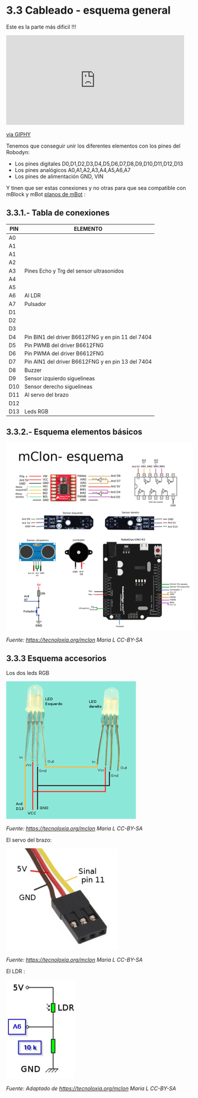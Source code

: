 # 3.3 Cableado - esquema general

Este es la parte más dificil !!!

<iframe src="https://giphy.com/embed/3o7abrH8o4HMgEAV9e" width="480" height="241" frameBorder="0" class="giphy-embed" allowFullScreen></iframe><p><a href="https://giphy.com/gifs/starwars-3o7abrH8o4HMgEAV9e">via GIPHY</a></p>

Tenemos que conseguir unir los diferentes elementos con los pines del Robodyn:

* Los pines digitales D0,D1,D2,D3,D4,D5,D6,D7,D8,D9,D10,D11,D12,D13
* Los pines analógicos A0,A1,A2,A3,A4,A5,A6,A7
* Los pines de alimentación GND, VIN

Y tinen que ser estas conexiones y no otras para que sea compatible con mBlock y mBot [planos de mBot](https://tecnoloxia.org/mclon/mbot/) :

## 3.3.1.- Tabla de conexiones

| PIN | ELEMENTO |
|-----|---------|
| A0  |  |
| A1 |  |
| A1 |  |
| A2 |  |
| A3 | Pines Echo y Trg del sensor ultrasonidos |
| A4 |  |
| A5 |  |
| A6 | Al LDR |
| A7 | Pulsador |
| D1 |  |
| D2 |  |
| D3 |  |
| D4 | Pin BIN1 del driver B6612FNG y en pin 11 del 7404 |
| D5 | Pin PWMB del driver B6612FNG |
| D6 | Pin PWMA del driver B6612FNG  |
| D7 | Pin AIN1 del driver B6612FNG y en pin 13 del 7404 |
| D8 | Buzzer |
| D9 | Sensor izquierdo siguelineas |
| D10 | Sensor derecho siguelineas  |
| D11 | Al servo del brazo |
| D12 |  |
| D13 | Leds RGB |



## 3.3.2.- Esquema elementos básicos

![](/assets/Esquema_RobotDyn-1_corrixido.png)

_Fuente: https://tecnoloxia.org/mclon Maria L CC-BY-SA_

## 3.3.3 Esquema accesorios

Los dos leds RGB

![](/assets/LEDsRGB_conexion.png)

_Fuente: https://tecnoloxia.org/mclon Maria L      CC-BY-SA_

El servo del brazo:

![](/assets/Servo_conexion-300x274.png)

_Fuente: https://tecnoloxia.org/mclon Maria L      CC-BY-SA_

El LDR :

![](/assets/ldr-esquema.jpg)

_Fuente: Adaptado de https://tecnoloxia.org/mclon Maria L      CC-BY-SA_
